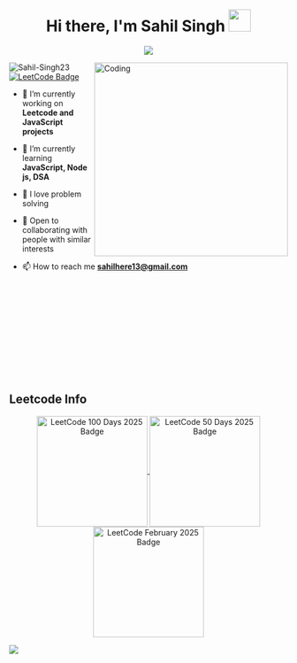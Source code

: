 

<h1 align="center">Hi there, I'm Sahil Singh <img src="https://github.com/TheDudeThatCode/TheDudeThatCode/blob/master/Assets/Hi.gif" width="40px"> </h1> 
<p align="center">
  <a href="https://github.com/DenverCoder1/readme-typing-svg"><img src="https://readme-typing-svg.herokuapp.com?font=Time+New+Roman&color=cyan&size=25&center=true&vCenter=true&width=600&height=100&lines=,Exploring+Data+Structures+and+JavaScript,;Computer+Science+(IOT)+@CIT,;Into+Competitive+Programming,;Love+learning+new+tech"></a>
</p>
<img align="right" alt="Coding" width="350" src="https://media1.giphy.com/media/v1.Y2lkPTc5MGI3NjExbDlpc21rN3BvdDZ2aHByMndweThqZzl6MGQwd3BnYTZ4ZnVwY3FhcSZlcD12MV9pbnRlcm5hbF9naWZfYnlfaWQmY3Q9Zw/3dhmyq6EKw2x7eFt4X/giphy.gif">

<p align="left">
  <img src="https://komarev.com/ghpvc/?username=Sahil-Singh23&label=Profile%20views&color=0e75b6&style=flat" alt="Sahil-Singh23" />
  
  <a href="https://leetcode.com/sah1ls/" target="_blank">
    <img alt="LeetCode Badge" src="https://img.shields.io/badge/LeetCode-Problem_Solver-ffa116?logo=leetcode">
  </a>
</p>


- 🔭 I’m currently working on **Leetcode and JavaScript projects**

- 🌱 I’m currently learning **JavaScript, Node js, DSA**

- 🧋 I love problem solving

- 💬 Open to collaborating with people with similar interests

- 📫 How to reach me **sahilhere13@gmail.com**

<br/><br/><br/><br/><br/><br/><br/><br/><br/><br/>
## Leetcode Info

<p align="center">
    <a href="https://leetcode.com/sah1ls/" target="_blank">
        <img align="center" src="https://assets.leetcode.com/static_assets/others/25100.gif" alt="LeetCode 100 Days 2025 Badge" height="200" width="200" />
    </a>
    <a href="https://leetcode.com/sah1ls/" target="_blank">
        <img align="center" src="https://assets.leetcode.com/static_assets/others/2550.gif" alt="LeetCode 50 Days 2025 Badge" height="200" width="200" />
    </a>
    <a href="https://leetcode.com/sah1ls/" target="_blank">
        <img align="center" src="https://leetcode.com/static/images/badges/2025/gif/2025-02.gif" alt="LeetCode February 2025 Badge" height="200" width="200" />
    </a>
</p>

<p align="center">
    <a href="https://leetcard.jacoblin.cool/sah1ls?theme=dark&font=Donegal%20One&ext=heatmap">
        <img src="https://leetcard.jacoblin.cool/sah1ls?theme=dark&font=Donegal%20One&ext=heatmap" style="max-width: 115%; display: block; margin: auto;">
    </a>
</p>
<br>

